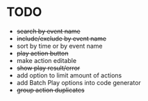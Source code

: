 # TODO
- ~~search by event name~~
- ~~include/exclude by event name~~
- sort by time or by event name
- ~~play action button~~
- make action editable
- ~~show play result/error~~
- add option to limit amount of actions
- add Batch Play options into code generator
- ~~group action duplicates~~